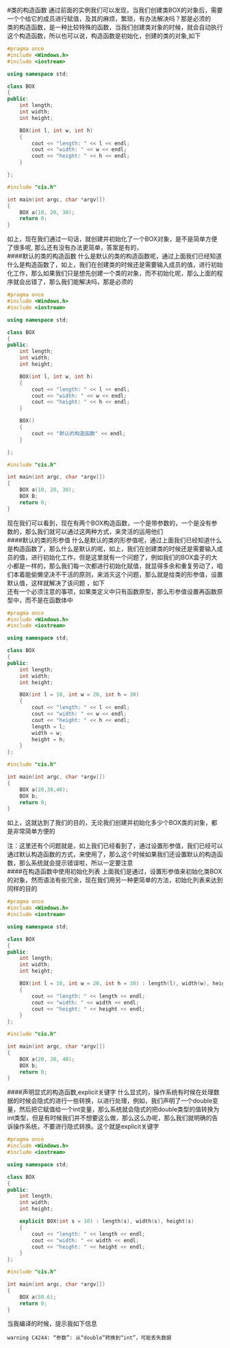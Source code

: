 #类的构造函数
通过前面的实例我们可以发现，当我们创建类BOX的对象后，需要一个个给它的成员进行赋值，及其的麻烦，繁琐，有办法解决吗？那是必须的          
类的构造函数，是一种比较特殊的函数，当我们创建类对象的时候，就会自动执行这个构造函数，所以也可以说，构造函数是初始化，创建的类的对象,如下
```cpp
#pragma once
#include <Windows.h>
#include <iostream>

using namespace std;

class BOX
{
public:
	int length;
	int width;
	int height;

	BOX(int l, int w, int h)
	{
		cout << "length: " << l << endl;
		cout << "width: " << w << endl;
		cout << "height: " << h << endl;
	}

};
```
```cpp
#include "cis.h"

int main(int argc, char *argv[])
{
	BOX a(10, 20, 30);
	return 0;
}
```
如上，现在我们通过一句话，就创建并初始化了一个BOX对象，是不是简单方便了很多呢, 那么还有没有办法更简单，答案是有的，   
####默认的类的构造函数
什么是默认的类的构造函数呢，通过上面我们已经知道什么是构造函数了，如上，我们在创建类的时候还是需要输入成员的值，进行初始化工作，那么如果我们只是想先创建一个类的对象，而不初始化呢，那么上面的程序就会出错了，那么我们能解决吗，那是必须的        
```cpp
#pragma once
#include <Windows.h>
#include <iostream>

using namespace std;

class BOX
{
public:
	int length;
	int width;
	int height;

	BOX(int l, int w, int h)
	{
		cout << "length: " << l << endl;
		cout << "width: " << w << endl;
		cout << "height: " << h << endl;
	}

	BOX()
	{
		cout << "默认的构造函数" << endl;
	}

};
```
```cpp
#include "cis.h"

int main(int argc, char *argv[])
{
	BOX a(10, 20, 30);
	BOX B;
	return 0;
}
```
现在我们可以看到，现在有两个BOX构造函数，一个是带参数的，一个是没有参数的，那么我们就可以通过这两种方式，来灵活的运用他们      
####默认的类的形参值
什么是默认的类的形参值呢，通过上面我们已经知道什么是构造函数了，那么什么是默认的呢，如上，我们在创建类的时候还是需要输入成员的值，进行初始化工作，但是这里就有一个问题了，例如我们的BOX盒子的大小都是一样的，那么我们每一次都进行初始化赋值，就显得多余和重复劳动了，咱们本着能偷懒坚决不干活的原则，来消灭这个问题，那么就是给类的形参值，设置默认值，这样就解决了该问题 ，如下          
还有一个必须注意的事项，如果类定义中只有函数原型，那么形参值设置再函数原型中，而不是在函数体中    
```cpp
#pragma once
#include <Windows.h>
#include <iostream>

using namespace std;

class BOX
{
public:
	int length;
	int width;
	int height;

	BOX(int l = 10, int w = 20, int h = 30)
	{
		cout << "length: " << l << endl;
		cout << "width: " << w << endl;
		cout << "height: " << h << endl;
		length = l;
		width = w;
		height = h;
	}
};
```
```cpp
#include "cis.h"

int main(int argc, char *argv[])
{
	BOX a(20,30,40);
	BOX b;
	return 0;
}
```
如上，这就达到了我们的目的，无论我们创建并初始化多少个BOX类的对象，都是非常简单方便的         

注：这里还有个问题就是，如上我们已经看到了，通过设置形参值，我们已经可以通过默认构造函数的方式，来使用了，那么这个时候如果我们还设置默认的构造函数，那么系统就会提示错误啦，所以一定要注意               
####在构造函数中使用初始化列表
上面我们是通过，设置形参值来初始化类BOX的对象，然而语法有些冗余，现在我们用另一种更简单的方法，初始化列表来达到同样的目的        
```cpp
#pragma once
#include <Windows.h>
#include <iostream>

using namespace std;

class BOX
{
public:
	int length;
	int width;
	int height;

	BOX(int l = 10, int w = 20, int h = 30) : length(l), width(w), height(h)
	{
		cout << "length: " << length << endl;
		cout << "width: " << width << endl;
		cout << "height: " << height << endl;
	}
};
```
```cpp
#include "cis.h"

int main(int argc, char *argv[])
{
	BOX a(20, 30, 40);
	BOX b;
	return 0;
}
```
####声明显式的构造函数,explicit关键字
什么显式的，操作系统有时候在处理数据的时候会隐式的进行一些转换，以进行处理，例如，我们声明了一个double变量，然后把它赋值给一个int变量，那么系统就会隐式的把double类型的值转换为int类型，但是有时候我们并不想要这么做，那么这么办呢，那么我们就明确的告诉操作系统，不要进行隐式转换。这个就是explicit关键字          
```cpp
#pragma once
#include <Windows.h>
#include <iostream>

using namespace std;

class BOX
{
public:
	int length;
	int width;
	int height;

	explicit BOX(int s = 10) : length(s), width(s), height(s)
	{
		cout << "length: " << length << endl;
		cout << "width: " << width << endl;
		cout << "height: " << height << endl;
	}
};
```
```cpp
#include "cis.h"

int main(int argc, char *argv[])
{
	BOX a(50.6);
	return 0;
}
```
当我编译的时候，提示我如下信息 
```text
warning C4244: “参数”: 从“double”转换到“int”，可能丢失数据
```



